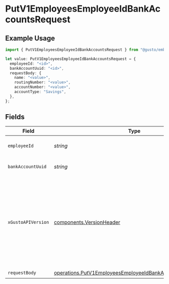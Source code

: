 # PutV1EmployeesEmployeeIdBankAccountsRequest

## Example Usage

```typescript
import { PutV1EmployeesEmployeeIdBankAccountsRequest } from "@gusto/embedded-api/models/operations/putv1employeesemployeeidbankaccounts.js";

let value: PutV1EmployeesEmployeeIdBankAccountsRequest = {
  employeeId: "<id>",
  bankAccountUuid: "<id>",
  requestBody: {
    name: "<value>",
    routingNumber: "<value>",
    accountNumber: "<value>",
    accountType: "Savings",
  },
};
```

## Fields

| Field                                                                                                                                                                                                                        | Type                                                                                                                                                                                                                         | Required                                                                                                                                                                                                                     | Description                                                                                                                                                                                                                  |
| ---------------------------------------------------------------------------------------------------------------------------------------------------------------------------------------------------------------------------- | ---------------------------------------------------------------------------------------------------------------------------------------------------------------------------------------------------------------------------- | ---------------------------------------------------------------------------------------------------------------------------------------------------------------------------------------------------------------------------- | ---------------------------------------------------------------------------------------------------------------------------------------------------------------------------------------------------------------------------- |
| `employeeId`                                                                                                                                                                                                                 | *string*                                                                                                                                                                                                                     | :heavy_check_mark:                                                                                                                                                                                                           | The UUID of the employee                                                                                                                                                                                                     |
| `bankAccountUuid`                                                                                                                                                                                                            | *string*                                                                                                                                                                                                                     | :heavy_check_mark:                                                                                                                                                                                                           | The UUID of the bank account                                                                                                                                                                                                 |
| `xGustoAPIVersion`                                                                                                                                                                                                           | [components.VersionHeader](../../models/components/versionheader.md)                                                                                                                                                         | :heavy_minus_sign:                                                                                                                                                                                                           | Determines the date-based API version associated with your API call. If none is provided, your application's [minimum API version](https://docs.gusto.com/embedded-payroll/docs/api-versioning#minimum-api-version) is used. |
| `requestBody`                                                                                                                                                                                                                | [operations.PutV1EmployeesEmployeeIdBankAccountsRequestBody](../../models/operations/putv1employeesemployeeidbankaccountsrequestbody.md)                                                                                     | :heavy_check_mark:                                                                                                                                                                                                           | N/A                                                                                                                                                                                                                          |